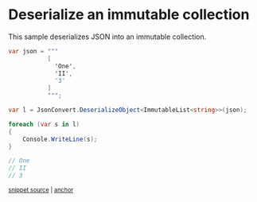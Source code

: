 # Deserialize an immutable collection

This sample deserializes JSON into an immutable collection.

<!-- snippet: DeserializeImmutableCollections -->
<a id='snippet-deserializeimmutablecollections'></a>
```cs
var json = """
           [
             'One',
             'II',
             '3'
           ]
           """;

var l = JsonConvert.DeserializeObject<ImmutableList<string>>(json);

foreach (var s in l)
{
    Console.WriteLine(s);
}

// One
// II
// 3
```
<sup><a href='/src/ArgonTests/Documentation/Samples/Serializer/DeserializeImmutableCollections.cs#L12-L33' title='Snippet source file'>snippet source</a> | <a href='#snippet-deserializeimmutablecollections' title='Start of snippet'>anchor</a></sup>
<!-- endSnippet -->
